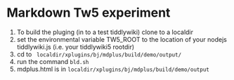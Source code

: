 Markdown Tw5 experiment
==============

1. To build the pluging (in to a test tiddlywiki) clone to a localdir
2. set the environmental variable TW5_ROOT to the location of your nodejs tiddlywiki.js (i.e. your tiddlywiki5 rootdir)
3. cd to ` localdir/xplugins/bj/mdplus/build/demo/output/`
4. run the command `bld.sh`
5. mdplus.html is in `localdir/xplugins/bj/mdplus/build/demo/output`
